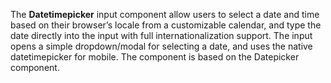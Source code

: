 The **Datetimepicker** input component allow users to select a date and time based on their browser’s locale from a customizable calendar, and type the date directly into the input with full internationalization support.
The input opens a simple dropdown/modal for selecting a date, and uses the native datetimepicker for mobile.
The component is based on the Datepicker component.